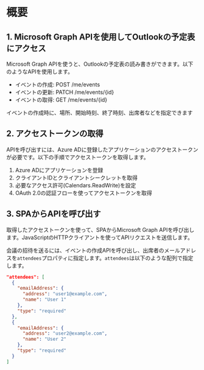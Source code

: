 # 概要

## 1. Microsoft Graph APIを使用してOutlookの予定表にアクセス

Microsoft Graph APIを使うと、Outlookの予定表の読み書きができます。以下のようなAPIを使用します。

- イベントの作成: POST /me/events
- イベントの更新: PATCH /me/events/{id}
- イベントの取得: GET /me/events/{id}

イベントの作成時に、場所、開始時刻、終了時刻、出席者などを指定できます

## 2. アクセストークンの取得

APIを呼び出すには、Azure ADに登録したアプリケーションのアクセストークンが必要です。以下の手順でアクセストークンを取得します。

1. Azure ADにアプリケーションを登録
2. クライアントIDとクライアントシークレットを取得
3. 必要なアクセス許可(Calendars.ReadWrite)を設定
4. OAuth 2.0の認証フローを使ってアクセストークンを取得

## 3. SPAからAPIを呼び出す

取得したアクセストークンを使って、SPAからMicrosoft Graph APIを呼び出します。JavaScriptのHTTPクライアントを使ってAPIリクエストを送信します。

会議の招待を送るには、イベントの作成APIを呼び出し、出席者のメールアドレスを`attendees`プロパティに指定します。`attendees`は以下のような配列で指定します。

```json
"attendees": [
  {
    "emailAddress": {
      "address": "user1@example.com",
      "name": "User 1"
    },
    "type": "required"
  },
  {
    "emailAddress": {
      "address": "user2@example.com",
      "name": "User 2"
    },
    "type": "required"
  }
]
```
